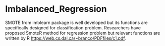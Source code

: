 # Imbalanced_Regression
SMOTE from imblearn package is well developed but its functions are specifically designed for classification problem. Researchers have proposed SmoteR method for regression problem but relevant functions are written by R https://web.cs.dal.ca/~branco/PDFfiles/c1.pdf. 
